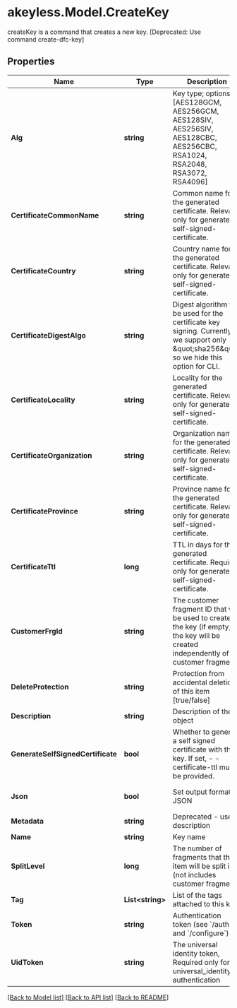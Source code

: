 # akeyless.Model.CreateKey
createKey is a command that creates a new key. [Deprecated: Use command create-dfc-key]

## Properties

Name | Type | Description | Notes
------------ | ------------- | ------------- | -------------
**Alg** | **string** | Key type; options: [AES128GCM, AES256GCM, AES128SIV, AES256SIV, AES128CBC, AES256CBC, RSA1024, RSA2048, RSA3072, RSA4096] | 
**CertificateCommonName** | **string** | Common name for the generated certificate. Relevant only for generate-self-signed-certificate. | [optional] 
**CertificateCountry** | **string** | Country name for the generated certificate. Relevant only for generate-self-signed-certificate. | [optional] 
**CertificateDigestAlgo** | **string** | Digest algorithm to be used for the certificate key signing. Currently, we support only \&quot;sha256\&quot; so we hide this option for CLI. | [optional] 
**CertificateLocality** | **string** | Locality for the generated certificate. Relevant only for generate-self-signed-certificate. | [optional] 
**CertificateOrganization** | **string** | Organization name for the generated certificate. Relevant only for generate-self-signed-certificate. | [optional] 
**CertificateProvince** | **string** | Province name for the generated certificate. Relevant only for generate-self-signed-certificate. | [optional] 
**CertificateTtl** | **long** | TTL in days for the generated certificate. Required only for generate-self-signed-certificate. | [optional] 
**CustomerFrgId** | **string** | The customer fragment ID that will be used to create the key (if empty, the key will be created independently of a customer fragment) | [optional] 
**DeleteProtection** | **string** | Protection from accidental deletion of this item [true/false] | [optional] 
**Description** | **string** | Description of the object | [optional] 
**GenerateSelfSignedCertificate** | **bool** | Whether to generate a self signed certificate with the key. If set, - -certificate-ttl must be provided. | [optional] 
**Json** | **bool** | Set output format to JSON | [optional] [default to false]
**Metadata** | **string** | Deprecated - use description | [optional] 
**Name** | **string** | Key name | 
**SplitLevel** | **long** | The number of fragments that the item will be split into (not includes customer fragment) | [optional] [default to 3]
**Tag** | **List&lt;string&gt;** | List of the tags attached to this key | [optional] 
**Token** | **string** | Authentication token (see &#x60;/auth&#x60; and &#x60;/configure&#x60;) | [optional] 
**UidToken** | **string** | The universal identity token, Required only for universal_identity authentication | [optional] 

[[Back to Model list]](../README.md#documentation-for-models) [[Back to API list]](../README.md#documentation-for-api-endpoints) [[Back to README]](../README.md)

